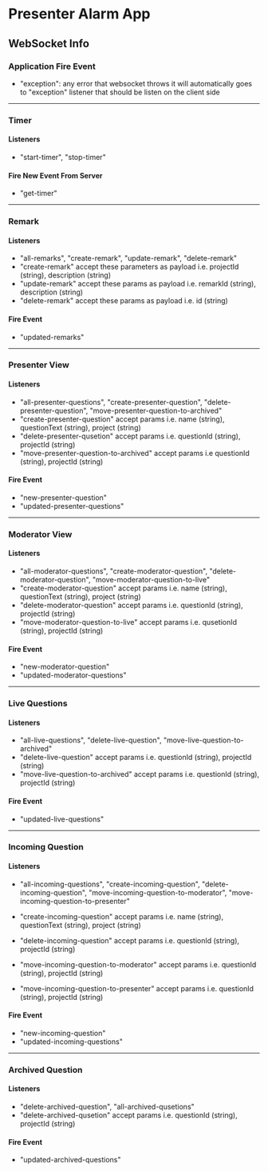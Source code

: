 # Presenter Alarm App

## WebSocket Info

### Application Fire Event

- "exception": any error that websocket throws it will automatically goes to "exception" listener that should be listen on the client side

---

### Timer

#### Listeners

- "start-timer", "stop-timer"

#### Fire New Event From Server

- "get-timer"

---

### Remark

#### Listeners

- "all-remarks", "create-remark", "update-remark", "delete-remark"
- "create-remark" accept these parameters as payload i.e. projectId (string), description (string)
- "update-remark" accept these params as payload i.e. remarkId (string), description (string)
- "delete-remark" accept these params as payload i.e. id (string)

#### Fire Event

- "updated-remarks"

---

### Presenter View

#### Listeners

- "all-presenter-questions", "create-presenter-question", "delete-presenter-question", "move-presenter-question-to-archived"
- "create-presenter-question" accept params i.e. name (string), questionText (string), project (string)
- "delete-presenter-qusetion" accept params i.e. questionId (string), projectId (string)
- "move-presenter-question-to-archived" accept params i.e questionId (string), projectId (string)

#### Fire Event

- "new-presenter-question"
- "updated-presenter-questions"

---

### Moderator View

#### Listeners

- "all-moderator-questions", "create-moderator-question", "delete-moderator-question", "move-moderator-question-to-live"
- "create-moderator-question" accept params i.e. name (string), questionText (string), project (string)
- "delete-moderator-question" accept params i.e. questionId (string), projectId (string)
- "move-moderator-question-to-live" accept params i.e. qusetionId (string), projectId (string)

#### Fire Event

- "new-moderator-question"
- "updated-moderator-questions"

---

### Live Questions

#### Listeners

- "all-live-questions", "delete-live-question", "move-live-question-to-archived"
- "delete-live-question" accept params i.e. questionId (string), projectId (string)
- "move-live-question-to-archived" accept params i.e. questionId (string), projectId (string)

#### Fire Event

- "updated-live-questions"

---

### Incoming Question

#### Listeners

- "all-incoming-questions", "create-incoming-question", "delete-incoming-question", "move-incoming-question-to-moderator", "move-incoming-question-to-presenter"

- "create-incoming-question" accept params i.e. name (string), questionText (string), project (string)
- "delete-incoming-question" accept params i.e. questionId (string), projectId (string)
- "move-incoming-question-to-moderator" accept params i.e. questionId (string), projectId (string)
- "move-incoming-question-to-presenter" accept params i.e. questionId (string), projectId (string)

#### Fire Event

- "new-incoming-question"
- "updated-incoming-questions"

---

### Archived Question

#### Listeners

- "delete-archived-question", "all-archived-qusetions"
- "delete-archived-qusetion" accept params i.e. questionId (string), projectId (string)

#### Fire Event

- "updated-archived-questions"
